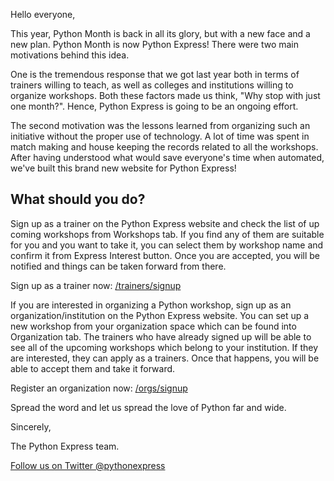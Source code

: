 Hello everyone,

This year, Python Month is back in all its glory, but with a new face and a new plan. Python Month is now Python Express! There were two main motivations behind this idea.

One is the tremendous response that we got last year both in terms of trainers willing to teach, as well as colleges and institutions willing to organize workshops. Both these factors made us think, "Why stop with just one month?". Hence, Python Express is going to be an ongoing effort.

The second motivation was the lessons learned from organizing such an initiative without the proper use of technology. A lot of time was spent in match making and house keeping the records related to all the workshops. After having understood what would save everyone's time when automated, we've built this brand new website for Python Express!

What should you do?
-------------------

Sign up as a trainer on the Python Express website and check the list of up coming workshops from Workshops tab. If you find any of them are suitable for you and you want to take it, you can select them by workshop name and confirm it from Express Interest button. Once you are accepted, you will be notified and things can be taken forward from there.

Sign up as a trainer now:
[/trainers/signup](/trainers/signup)

If you are interested in organizing a Python workshop, sign up as an organization/institution on the Python Express website.
You can set up a new workshop from your organization space which can be found into Organization tab. The trainers who have already signed up will be able to see all of the upcoming workshops which belong to your institution. If they are interested, they can apply as a trainers. Once that happens, you will be able to accept them and take it forward.

Register an organization now:
[/orgs/signup](/orgs/signup)

Spread the word and let us spread the love of Python far and wide.

Sincerely,

The Python Express team.

[Follow us on Twitter @pythonexpress](https://twitter.com/pythonexpress)
